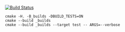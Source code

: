 [![Build Status](https://travis-ci.org/Lobay/vector_example.svg?branch=master)](https://travis-ci.org/Lobay/vector_example)
```
cmake -H. -B_builds -DBUILD_TESTS=ON
cmake --build _builds
cmake --build _builds --target test -- ARGS=--verbose
```
